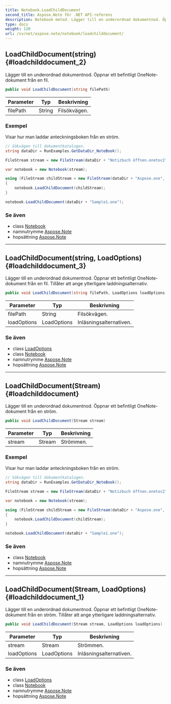 ```yaml
---
title: Notebook.LoadChildDocument
second_title: Aspose.Note för .NET API-referens
description: Notebook metod. Lägger till en underordnad dokumentnod. Öppnar ett befintligt OneNotedokument från en fil.
type: docs
weight: 120
url: /sv/net/aspose.note/notebook/loadchilddocument/
---
```

## LoadChildDocument(string) {#loadchilddocument_2}

Lägger till en underordnad dokumentnod. Öppnar ett befintligt OneNote-dokument från en fil.

```csharp
public void LoadChildDocument(string filePath)
```

| Parameter | Typ | Beskrivning |
| --- | --- | --- |
| filePath | String | Filsökvägen. |

### Exempel

Visar hur man laddar anteckningsboken från en ström.

```csharp
// Sökvägen till dokumentkatalogen.
string dataDir = RunExamples.GetDataDir_NoteBook();

FileStream stream = new FileStream(dataDir + "Notizbuch öffnen.onetoc2", FileMode.Open);

var notebook = new Notebook(stream);

using (FileStream childStream = new FileStream(dataDir + "Aspose.one", FileMode.Open))
{
    notebook.LoadChildDocument(childStream);
}

notebook.LoadChildDocument(dataDir + "Sample1.one");
```

### Se även

* class [Notebook](../)
* namnutrymme [Aspose.Note](../../notebook/)
* hopsättning [Aspose.Note](../../../)

---

## LoadChildDocument(string, LoadOptions) {#loadchilddocument_3}

Lägger till en underordnad dokumentnod. Öppnar ett befintligt OneNote-dokument från en fil. Tillåter att ange ytterligare laddningsalternativ.

```csharp
public void LoadChildDocument(string filePath, LoadOptions loadOptions)
```

| Parameter | Typ | Beskrivning |
| --- | --- | --- |
| filePath | String | Filsökvägen. |
| loadOptions | LoadOptions | Inläsningsalternativen. |

### Se även

* class [LoadOptions](../../loadoptions/)
* class [Notebook](../)
* namnutrymme [Aspose.Note](../../notebook/)
* hopsättning [Aspose.Note](../../../)

---

## LoadChildDocument(Stream) {#loadchilddocument}

Lägger till en underordnad dokumentnod. Öppnar ett befintligt OneNote-dokument från en ström.

```csharp
public void LoadChildDocument(Stream stream)
```

| Parameter | Typ | Beskrivning |
| --- | --- | --- |
| stream | Stream | Strömmen. |

### Exempel

Visar hur man laddar anteckningsboken från en ström.

```csharp
// Sökvägen till dokumentkatalogen.
string dataDir = RunExamples.GetDataDir_NoteBook();

FileStream stream = new FileStream(dataDir + "Notizbuch öffnen.onetoc2", FileMode.Open);

var notebook = new Notebook(stream);

using (FileStream childStream = new FileStream(dataDir + "Aspose.one", FileMode.Open))
{
    notebook.LoadChildDocument(childStream);
}

notebook.LoadChildDocument(dataDir + "Sample1.one");
```

### Se även

* class [Notebook](../)
* namnutrymme [Aspose.Note](../../notebook/)
* hopsättning [Aspose.Note](../../../)

---

## LoadChildDocument(Stream, LoadOptions) {#loadchilddocument_1}

Lägger till en underordnad dokumentnod. Öppnar ett befintligt OneNote-dokument från en ström. Tillåter att ange ytterligare laddningsalternativ.

```csharp
public void LoadChildDocument(Stream stream, LoadOptions loadOptions)
```

| Parameter | Typ | Beskrivning |
| --- | --- | --- |
| stream | Stream | Strömmen. |
| loadOptions | LoadOptions | Inläsningsalternativen. |

### Se även

* class [LoadOptions](../../loadoptions/)
* class [Notebook](../)
* namnutrymme [Aspose.Note](../../notebook/)
* hopsättning [Aspose.Note](../../../)



